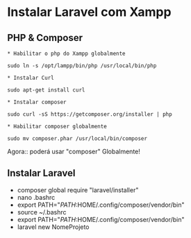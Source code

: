 # Instalar Laravel com Xampp

## PHP & Composer

    * Habilitar o php do Xampp globalmente

    sudo ln -s /opt/lampp/bin/php /usr/local/bin/php

    * Instalar Curl 
    
    sudo apt-get install curl

    * Instalar composer 
    
    sudo curl -sS https://getcomposer.org/installer | php
    
    * Habilitar composer globalmente

    sudo mv composer.phar /usr/local/bin/composer

Agora:: poderá usar "composer" Globalmente!

## Instalar Laravel

* composer global require "laravel/installer"
* nano .bashrc
* export PATH="$PATH:$HOME/.config/composer/vendor/bin"
* source ~/.bashrc
* export PATH="$PATH:$HOME/.config/composer/vendor/bin"
* laravel new NomeProjeto
